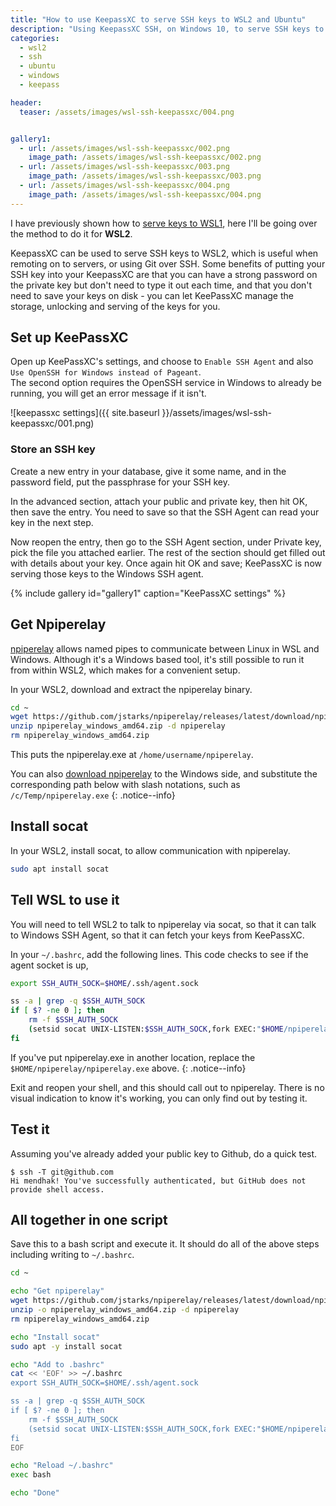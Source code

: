 ```yaml
---
title: "How to use KeepassXC to serve SSH keys to WSL2 and Ubuntu"
description: "Using KeepassXC SSH, on Windows 10, to serve SSH keys to WSL 2 running Ubuntu"
categories: 
  - wsl2
  - ssh
  - ubuntu
  - windows
  - keepass

header: 
  teaser: /assets/images/wsl-ssh-keepassxc/004.png


gallery1:
  - url: /assets/images/wsl-ssh-keepassxc/002.png
    image_path: /assets/images/wsl-ssh-keepassxc/002.png
  - url: /assets/images/wsl-ssh-keepassxc/003.png
    image_path: /assets/images/wsl-ssh-keepassxc/003.png
  - url: /assets/images/wsl-ssh-keepassxc/004.png
    image_path: /assets/images/wsl-ssh-keepassxc/004.png
---
```



I have previously shown how to [serve keys to WSL1](/wsl-keepassxc-ssh/), here I'll be going over the method to do it for **WSL2**. 

KeepassXC can be used to serve SSH keys to WSL2, which is useful when remoting on to servers, or using Git over SSH. Some benefits of putting your SSH key into your KeepassXC are that you can have a strong password on the private key but don't need to type it out each time, and that you don't need to save your keys on disk - you can let KeePassXC manage the storage, unlocking and serving of the keys for you.  


## Set up KeePassXC

Open up KeePassXC's settings, and choose to `Enable SSH Agent` and also `Use OpenSSH for Windows instead of Pageant`.  
The second option requires the OpenSSH service in Windows to already be running, you will get an error message if it isn't. 

![keepassxc settings]({{ site.baseurl }}/assets/images/wsl-ssh-keepassxc/001.png)



### Store an SSH key


Create a new entry in your database, give it some name, and in the password field, put the passphrase for your SSH key. 

In the advanced section, attach your public and private key, then hit OK, then save the entry.  You need to save so that the SSH Agent can read your key in the next step. 

Now reopen the entry, then go to the SSH Agent section, under Private key, pick the file you attached earlier.  The rest of the section should get filled out with details about your key. Once again hit OK and save; KeePassXC is now serving those keys to the Windows SSH agent. 


{% include gallery id="gallery1" caption="KeePassXC settings" %}



## Get Npiperelay


[npiperelay](https://github.com/jstarks/npiperelay) allows named pipes to communicate between Linux in WSL and Windows.  Although it's a Windows based tool, it's still possible to run it from within WSL2, which makes for a convenient setup. 

In your WSL2, download and extract the npiperelay binary. 

```bash
cd ~
wget https://github.com/jstarks/npiperelay/releases/latest/download/npiperelay_windows_amd64.zip
unzip npiperelay_windows_amd64.zip -d npiperelay
rm npiperelay_windows_amd64.zip
```

This puts the npiperelay.exe at `/home/username/npiperelay`.  

You can also [download npiperelay](https://github.com/jstarks/npiperelay/releases) to the Windows side, and substitute the corresponding path below with slash notations, such as `/c/Temp/npiperelay.exe`
{: .notice--info}



## Install socat

In your WSL2, install socat, to allow communication with npiperelay.

```bash
sudo apt install socat
```



## Tell WSL to use it

You will need to tell WSL2 to talk to npiperelay via socat, so that it can talk to Windows SSH Agent, so that it can fetch your keys from KeePassXC.  

In your `~/.bashrc`, add the following lines.  This code checks to see if the agent socket is up, 

```bash
export SSH_AUTH_SOCK=$HOME/.ssh/agent.sock

ss -a | grep -q $SSH_AUTH_SOCK
if [ $? -ne 0 ]; then
    rm -f $SSH_AUTH_SOCK
    (setsid socat UNIX-LISTEN:$SSH_AUTH_SOCK,fork EXEC:"$HOME/npiperelay/npiperelay.exe -ei -s //./pipe/openssh-ssh-agent",nofork &) >/dev/null 2>&1
fi
```

If you've put npiperelay.exe in another location, replace the `$HOME/npiperelay/npiperelay.exe` above.
{: .notice--info}

Exit and reopen your shell, and this should call out to npiperelay.  There is no visual indication to know it's working, you can only find out by testing it. 

## Test it

Assuming you've already added your public key to Github, do a quick test. 

```
$ ssh -T git@github.com
Hi mendhak! You've successfully authenticated, but GitHub does not provide shell access.
```

## All together in one script

Save this to a bash script and execute it.  It should do all of the above steps including writing to `~/.bashrc`.  

```bash
cd ~

echo "Get npiperelay"
wget https://github.com/jstarks/npiperelay/releases/latest/download/npiperelay_windows_amd64.zip
unzip -o npiperelay_windows_amd64.zip -d npiperelay
rm npiperelay_windows_amd64.zip

echo "Install socat"
sudo apt -y install socat

echo "Add to .bashrc"
cat << 'EOF' >> ~/.bashrc
export SSH_AUTH_SOCK=$HOME/.ssh/agent.sock

ss -a | grep -q $SSH_AUTH_SOCK
if [ $? -ne 0 ]; then
    rm -f $SSH_AUTH_SOCK
    (setsid socat UNIX-LISTEN:$SSH_AUTH_SOCK,fork EXEC:"$HOME/npiperelay/npiperelay.exe -ei -s //./pipe/openssh-ssh-agent",nofork &) >/dev/null 2>&1
fi
EOF

echo "Reload ~/.bashrc"
exec bash

echo "Done"

```
